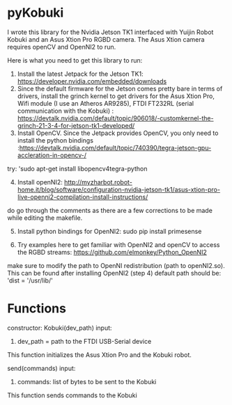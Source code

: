 # pyKobuki
I wrote this library for the Nvidia Jetson TK1 interfaced with Yuijin Robot Kobuki and an Asus Xtion Pro RGBD camera. The Asus Xtion camera requires openCV and OpenNI2 to run.

Here is what you need to get this library to run:

1. Install the latest Jetpack for the Jetson TK1: https://developer.nvidia.com/embedded/downloads 
2. Since the default firmware for the Jetson comes pretty bare in terms of drivers, install the grinch kernel to get drivers for the Asus Xtion Pro, Wifi module (I use an Atheros AR9285), FTDI FT232RL (serial communication with the Kobuki) : https://devtalk.nvidia.com/default/topic/906018/-customkernel-the-grinch-21-3-4-for-jetson-tk1-developed/ 
3. Install OpenCV. Since the Jetpack provides OpenCV, you only need to install the python bindings :https://devtalk.nvidia.com/default/topic/740390/tegra-jetson-gpu-accleration-in-opencv-/

try: 
'sudo apt-get install libopencv4tegra-python

4. Install openNI2: http://myzharbot.robot-home.it/blog/software/configuration-nvidia-jetson-tk1/asus-xtion-pro-live-openni2-compilation-install-instructions/

do go through the comments as there are a few corrections to be made while editing the makefile.

5. Install python bindings for OpenNI2: sudo pip install primesense

6. Try examples here to get familiar with OpenNI2 and openCV to access the RGBD streams: https://github.com/elmonkey/Python_OpenNI2

make sure to modify the path to OpenNI redistribution (path to openNI2.so). This can be found after installing OpenNI2 (step 4)
default path should be: 
'dist = '/usr/lib/'

# Functions
constructor:
Kobuki(dev_path)
input:
1. dev_path = path to the FTDI USB-Serial device

This function initializes the Asus Xtion Pro and the Kobuki robot.

send(commands)
input: 
1. commands: list of bytes to be sent to the Kobuki

This function sends commands to the Kobuki
